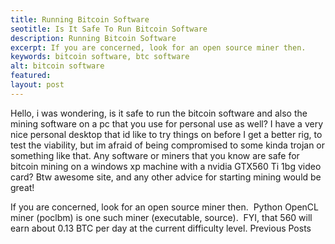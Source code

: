```yaml
---
title: Running Bitcoin Software
seotitle: Is It Safe To Run Bitcoin Software
description: Running Bitcoin Software
excerpt: If you are concerned, look for an open source miner then.
keywords: bitcoin software, btc software
alt: bitcoin software
featured: 
layout: post
---
```


Hello, i was wondering, is it safe to run the bitcoin software and also the
  mining software on a pc that you use for personal use as well? I have a very nice
  personal desktop that id like to try things on before I get a better rig, to test
  the viability, but im afraid of being compromised to some kinda trojan or something
  like that. Any software or miners that you know are safe for bitcoin mining on a
  windows xp machine with a nvidia GTX560 Ti 1bg video card? Btw awesome site, and
  any other advice for starting mining would be great!
  
If you are concerned, look for an open source miner then.  Python OpenCL miner (poclbm) is one such miner (executable, source).  FYI, that 560 will earn about 0.13 BTC per day at the current difficulty level.
Previous Posts
